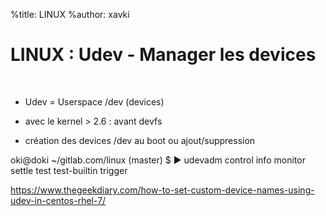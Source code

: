 %title: LINUX
%author: xavki


# LINUX : Udev - Manager les devices


<br>

* Udev = Userspace /dev (devices)

* avec le kernel > 2.6 : avant devfs

* création des devices /dev au boot ou ajout/suppression



 oki@doki ~/gitlab.com/linux (master) $ ▶ udevadm 
control       info          monitor       settle        test          test-builtin  trigger  


https://www.thegeekdiary.com/how-to-set-custom-device-names-using-udev-in-centos-rhel-7/
